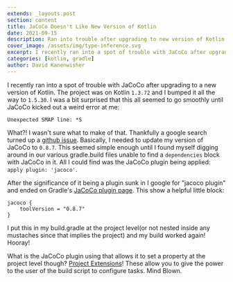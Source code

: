 ```yaml
---
extends: _layouts.post
section: content
title: JaCoCo Doesn't Like New Version of Kotlin
date: 2021-09-15
description: Ran into trouble after upgrading to new version of Kotlin
cover_image: /assets/img/type-inference.svg
excerpt: I recently ran into a spot of trouble with JaCoCo after upgrading to a new version of Kotlin.
categories: [kotlin, gradle]
author: David Kanenwisher
---
```


 I recently ran into a spot of trouble with JaCoCo after upgrading to a new version of Kotlin. The project was on Kotlin `1.3.72` and I bumped it all the way to `1.5.30`. I was a bit surprised that this all seemed to go smoothly until JaCoCo kicked out a weird error at me:
 
```text
Unexpected SMAP line: *S
```

What?! I wasn't sure what to make of that. Thankfully a google search turned up a [github issue](https://github.com/jacoco/jacoco/issues/1187). Basically, I needed to update my version of JaCoCo to `0.8.7`. This seemed simple enough until I found myself digging around in our various gradle.build files unable to find a `dependencies` block with JaCoCo in it. All I could find was the JaCoCo plugin being applied: `apply plugin: 'jacoco'`.

After the significance of it being a plugin sunk in I google for "jacoco plugin" and ended on Gradle's [JaCoCo plugin page](https://docs.gradle.org/current/userguide/jacoco_plugin.html). This show a helpful little block:

```text
jacoco {
    toolVersion = "0.8.7"
}
```

I put this in my build.gradle at the project level(or not nested inside any mustaches since that implies the project) and my build worked again! Hooray!

What is the JaCoCo plugin using that allows it to set a property at the project level though? [Project Extensions](https://docs.gradle.org/current/userguide/custom_plugins.html#sec:mapping_extension_properties_to_task_properties)! These allow you to give the power to the user of the build script to configure tasks. Mind Blown.